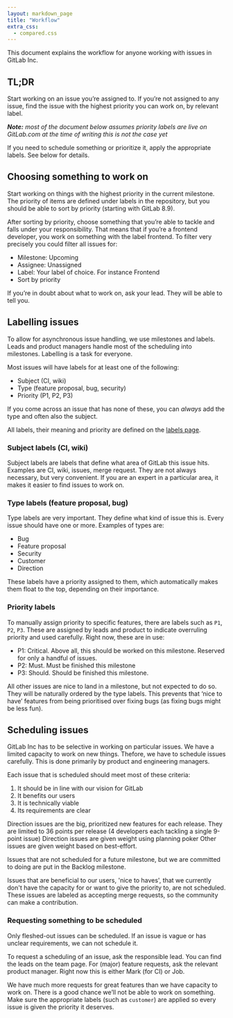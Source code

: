 ```yaml
---
layout: markdown_page
title: "Workflow"
extra_css:
  - compared.css
---
```


This document explains the workflow for anyone working with issues
in GitLab Inc.

## TL;DR

Start working on an issue you’re assigned to. If you’re not assigned to any issue, find the issue with the highest priority you can work on, by relevant label.

_**Note:** most of the document below assumes priority labels are live on GitLab.com
at the time of writing this is not the case yet_

If you need to schedule something or prioritize it, apply the appropriate labels. See below for details.

## Choosing something to work on

Start working on things with the highest priority in the current milestone. The priority of items are defined under labels in the repository, but you should be able to sort by priority (starting with GitLab 8.9).

After sorting by priority, choose something that you’re able to tackle and falls under your responsibility. That means that if you’re a frontend developer, you work on something with the label frontend. To filter very precisely you could filter all issues for:

- Milestone: Upcoming
- Assignee: Unassigned
- Label: Your label of choice. For instance Frontend
- Sort by priority

If you’re in doubt about what to work on, ask your lead. They will be able to tell you.

## Labelling issues

To allow for asynchronous issue handling, we use milestones and labels. Leads and product managers handle most of the scheduling into milestones. Labelling is a task for everyone.

Most issues will have labels for at least one of the following:

- Subject (CI, wiki)
- Type (feature proposal, bug, security)
- Priority (P1, P2, P3)

If you come across an issue that has none of these, you can _always_ add the type and often also the subject.

All labels, their meaning and priority are defined on the
[labels page](https://gitlab.com/gitlab-org/gitlab-ce/labels).

### Subject labels (CI, wiki)

Subject labels are labels that define what area of GitLab this issue hits. Examples are CI, wiki, issues, merge request. They are not always necessary, but very convenient. If you are an expert in a particular area, it makes it easier to find issues to work on.

### Type labels (feature proposal, bug)

Type labels are very important. They define what kind of issue this is. Every issue should have one or more. Examples of types are:

- Bug
- Feature proposal
- Security
- Customer
- Direction

These labels have a priority assigned to them, which automatically makes them float to the top, depending on their importance.

### Priority labels

To manually assign priority to specific features, there are labels such as `P1`, `P2`, `P3`. These are assigned by leads and product to indicate overruling priority and used carefully. Right now, these are in use:

- P1: Critical. Above all, this should be worked on this milestone. Reserved for only a handful of issues.
- P2: Must. Must be finished this milestone
- P3: Should. Should be finished this milestone.

All other issues are nice to land in a milestone, but not expected to do so. They will be naturally ordered by the type labels. This prevents that ‘nice to have’ features from being prioritised over fixing bugs (as fixing bugs might be less fun).

## Scheduling issues

GitLab Inc has to be selective in working on particular issues.
We have a limited capacity to work on new things. Thefore, we have to
schedule issues carefully. This is done primarily by product and
engineering managers.

Each issue that is scheduled should meet most of these criteria:

1. It should be in line with our vision for GitLab
1. It benefits our users
1. It is technically viable
1. Its requirements are clear

Direction issues are the big, prioritized new features for each release. They are limited to 36 points per release (4 developers each tackling a single 9-point issue)
Direction issues are given weight using planning poker
Other issues are given weight based on best-effort.

Issues that are not scheduled for a future milestone,
but we are committed to doing are put in the Backlog milestone.

Issues that are beneficial to our users, 'nice to haves', that we currently
don't have the capacity for or want to give the priority to, are not
scheduled. These issues are labeled as accepting merge requests, so
the community can make a contribution.

### Requesting something to be scheduled

Only fleshed-out issues can be scheduled. If an issue is vague or has unclear requirements, we can not schedule it.

To request a scheduling of an issue, ask the responsible lead. You can find the leads on the team page. For (major) feature requests, ask the relevant product manager. Right now this is either Mark (for CI) or Job.

We have much more requests for great features than we have capacity to work on. There is a good chance we’ll not be able to work on something. Make sure the appropriate labels (such as `customer`) are applied so every issue is given the priority it deserves.
